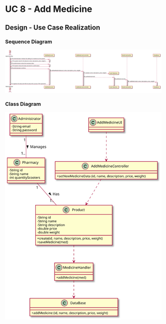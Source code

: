 
# UC 8 - Add Medicine

## Design - Use Case Realization


###	Sequence Diagram

![UC8_SD.svg](UC8_SD.svg)

###	Class Diagram

![UC8_CD.svg](UC8_CD.svg)
